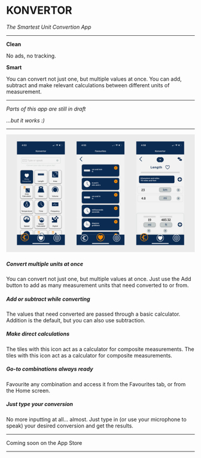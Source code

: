 # KONVERTOR

*The Smartest Unit Convertion App*

---

**Clean**

No ads, no tracking.

**Smart**

You can convert not just one, but multiple values at once. You can add, subtract and make relevant calculations between different units of measurement.

---

*Parts of this app are still in draft*

*...but it works :)*

---

![1686744521556](image/README/1686744521556.png)

##### **Convert multiple units at once**

You can convert not just one, but multiple values at once. Just use the Add button to add as many measurement units that need converted to or from.

##### **Add or subtract while converting**

The values that need converted are passed through a basic calculator. Addition is the default, but you can also use subtraction.

##### **Make direct calculations**

The tiles with this icon act as a calculator for composite measurements. The tiles with this icon act as a calculator for composite measurements.

##### **Go-to combinations always ready**

Favourite any combination and access it from the Favourites tab, or from the Home screen.

##### **Just type your conversion**

No more inputting at all... almost. Just type in (or use your microphone to speak) your desired conversion and get the results.

---

Coming soon on the App Store

---
